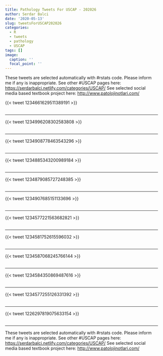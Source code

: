 ```yaml
---
title: Pathology Tweets For USCAP - 202026
author: Serdar Balci
date: '2020-05-13'
slug: tweetsForUSCAP202026
categories:
  - R
  - tweets
  - pathology
  - USCAP
tags: []
image:
  caption: ''
  focal_point: ''
---
```



These tweets are selected automatically with #rstats code. Please inform me if any is inappropriate.
See other #USCAP pages here: https://serdarbalci.netlify.com/categories/USCAP/ 
See selected social media based textbook project here: http://www.patolojinotlari.com/

{{< tweet 1234661629511389191 >}}
<br>
<br>
<hr>
{{< tweet 1234996208302583808 >}}
<br>
<br>
<hr>
{{< tweet 1234908778463543296 >}}
<br>
<br>
<hr>
{{< tweet 1234885343200989184 >}}
<br>
<br>
<hr>
{{< tweet 1234879085727248385 >}}
<br>
<br>
<hr>
{{< tweet 1234907685151133696 >}}
<br>
<br>
<hr>
{{< tweet 1234577221563682821 >}}
<br>
<br>
<hr>
{{< tweet 1234581752615596032 >}}
<br>
<br>
<hr>
{{< tweet 1234587068245766144 >}}
<br>
<br>
<hr>
{{< tweet 1234584350869487616 >}}
<br>
<br>
<hr>
{{< tweet 1234577255126331392 >}}
<br>
<br>
<hr>
{{< tweet 1226297819075633154 >}}
<br>
<br>
<hr>


These tweets are selected automatically with #rstats code. Please inform me if any is inappropriate.
See other #USCAP pages here: https://serdarbalci.netlify.com/categories/USCAP/ 
See selected social media based textbook project here: http://www.patolojinotlari.com/

